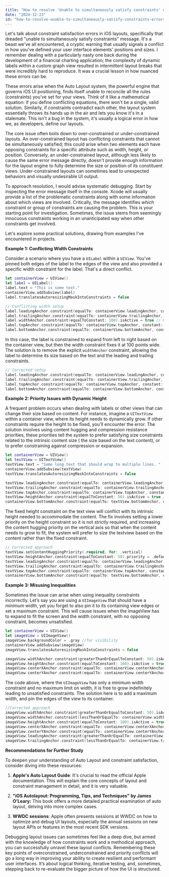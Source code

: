 ```yaml
---
title: "How to resolve 'Unable to simultaneously satisfy constraints' errors in iOS UI layouts?"
date: "2024-12-23"
id: "how-to-resolve-unable-to-simultaneously-satisfy-constraints-errors-in-ios-ui-layouts"
---
```


Let's talk about constraint satisfaction errors in iOS layouts, specifically that dreaded "unable to simultaneously satisfy constraints" message. It's a beast we've all encountered, a cryptic warning that usually signals a conflict in how you've defined your user interface elements' positions and sizes. I remember dealing with a particularly nasty one back during the development of a financial charting application; the complexity of dynamic labels within a custom graph view resulted in intermittent layout breaks that were incredibly hard to reproduce. It was a crucial lesson in how nuanced these errors can be.

These errors arise when the Auto Layout system, the powerful engine that governs iOS UI positioning, finds itself unable to reconcile all the rules (constraints) you've set for your views. Think of it like a mathematical equation: if you define conflicting equations, there won't be a single, valid solution. Similarly, if constraints contradict each other, the layout system essentially throws its hands up in the air and lets you know it's in a stalemate. This isn't a bug in the system, it's usually a logical error in how we, as developers, define our layouts.

The core issue often boils down to over-constrained or under-constrained layouts. An over-constrained layout has conflicting constraints that cannot be simultaneously satisfied; this could arise when two elements each have opposing constraints for a specific attribute such as width, height, or position. Conversely, an under-constrained layout, although less likely to cause the same error message directly, doesn't provide enough information for the layout engine to fully determine the size or position of its constituent views. Under-constrained layouts can sometimes lead to unexpected behaviors and visually undesirable UI output.

To approach resolution, I would advise systematic debugging. Start by inspecting the error message itself in the console. Xcode will usually provide a list of the problematic constraints along with some information about which views are involved. Critically, the message identifies *which* constraint or group of constraints are causing the problem. This is your starting point for investigation. Sometimes, the issue stems from seemingly innocuous constraints working in an unanticipated way when other constraints get involved.

Let's explore some practical solutions, drawing from examples I've encountered in projects.

**Example 1: Conflicting Width Constraints**

Consider a scenario where you have a `UILabel` within a `UIView`. You've pinned both edges of the label to the edges of the view and also provided a specific width constraint for the label. That's a direct conflict.

```swift
let containerView = UIView()
let label = UILabel()
label.text = "This is some text."
containerView.addSubview(label)
label.translatesAutoresizingMaskIntoConstraints = false

// Conflicting width setup
label.leadingAnchor.constraint(equalTo: containerView.leadingAnchor, constant: 8).isActive = true
label.trailingAnchor.constraint(equalTo: containerView.trailingAnchor, constant: -8).isActive = true
label.widthAnchor.constraint(equalToConstant: 100).isActive = true // Problem!
label.topAnchor.constraint(equalTo: containerView.topAnchor, constant: 8).isActive = true
label.bottomAnchor.constraint(equalTo: containerView.bottomAnchor, constant: -8).isActive = true
```

In this case, the label is constrained to expand from left to right based on the container view, but then the width constraint fixes it at 100 points wide. The solution is to remove the explicit `widthAnchor` constraint, allowing the label to determine its size based on the text and the leading and trailing constraints.

```swift
// Corrected setup
label.leadingAnchor.constraint(equalTo: containerView.leadingAnchor, constant: 8).isActive = true
label.trailingAnchor.constraint(equalTo: containerView.trailingAnchor, constant: -8).isActive = true
label.topAnchor.constraint(equalTo: containerView.topAnchor, constant: 8).isActive = true
label.bottomAnchor.constraint(equalTo: containerView.bottomAnchor, constant: -8).isActive = true
```

**Example 2: Priority Issues with Dynamic Height**

A frequent problem occurs when dealing with labels or other views that can change their size based on content. For instance, imagine a `UITextView` within a container view, where its height needs to dynamically grow. If other constraints require the height to be fixed, you'll encounter the error. The solution involves using content hugging and compression resistance priorities, these priorities tell the system to prefer satisfying size constraints related to the intrinsic content size ( the size based on the text content), or to prefer constraining against compression or expansion.

```swift
let containerView = UIView()
let textView = UITextView()
textView.text = "Some long text that should wrap to multiple lines. "
containerView.addSubview(textView)
textView.translatesAutoresizingMaskIntoConstraints = false

textView.leadingAnchor.constraint(equalTo: containerView.leadingAnchor, constant: 8).isActive = true
textView.trailingAnchor.constraint(equalTo: containerView.trailingAnchor, constant: -8).isActive = true
textView.topAnchor.constraint(equalTo: containerView.topAnchor, constant: 8).isActive = true
textView.heightAnchor.constraint(equalToConstant: 50).isActive = true // Conflict with content size
containerView.bottomAnchor.constraint(equalTo: textView.bottomAnchor, constant: 8).isActive = true

```

The fixed height constraint on the text view will conflict with its intrinsic height needed to accommodate the content. The fix involves setting a lower priority on the height constraint so it is not strictly required, and increasing the content hugging priority on the vertical axis so that when the content needs to grow to fit, the system will prefer to size the textview based on the content rather than the fixed constraint.

```swift
// Corrected approach
textView.setContentHuggingPriority(.required, for: .vertical)
textView.heightAnchor.constraint(equalToConstant: 50).priority = .defaultLow // Lower priority to allow resizing.
textView.leadingAnchor.constraint(equalTo: containerView.leadingAnchor, constant: 8).isActive = true
textView.trailingAnchor.constraint(equalTo: containerView.trailingAnchor, constant: -8).isActive = true
textView.topAnchor.constraint(equalTo: containerView.topAnchor, constant: 8).isActive = true
containerView.bottomAnchor.constraint(equalTo: textView.bottomAnchor, constant: 8).isActive = true
```

**Example 3: Misusing Inequalities**

Sometimes the issue can arise when using inequality constraints incorrectly. Let’s say you are using a `UIImageView` that should have a *minimum* width, yet you forget to also pin it to its containing view edges or set a maximum constraint. This will cause issues when the imageView has to expand to fit the screen and the width constraint, with no opposing constraint, becomes unsatisfied.

```swift
let containerView = UIView()
let imageView = UIImageView()
imageView.backgroundColor = .gray //for visibility
containerView.addSubview(imageView)
imageView.translatesAutoresizingMaskIntoConstraints = false

imageView.widthAnchor.constraint(greaterThanOrEqualToConstant: 50).isActive = true // Only a minimum width defined
imageView.heightAnchor.constraint(equalToConstant: 100).isActive = true
imageView.centerXAnchor.constraint(equalTo: containerView.centerXAnchor).isActive = true
imageView.centerYAnchor.constraint(equalTo: containerView.centerYAnchor).isActive = true
```
The code above, where the `UIImageView` has only a minimum width constraint and no maximum limit on width, it is free to grow indefinitely leading to unsatisfied constraints. The solution here is to add a maximum width, and pin the edges of the view to its container.

```swift
//Corrected approach
imageView.widthAnchor.constraint(greaterThanOrEqualToConstant: 50).isActive = true
imageView.widthAnchor.constraint(lessThanOrEqualTo: containerView.widthAnchor, multiplier: 0.9).isActive = true // Max width of 90% container
imageView.heightAnchor.constraint(equalToConstant: 100).isActive = true
imageView.centerXAnchor.constraint(equalTo: containerView.centerXAnchor).isActive = true
imageView.centerYAnchor.constraint(equalTo: containerView.centerYAnchor).isActive = true
imageView.leadingAnchor.constraint(greaterThanOrEqualTo: containerView.leadingAnchor, constant: 10).isActive = true
imageView.trailingAnchor.constraint(lessThanOrEqualTo: containerView.trailingAnchor, constant: -10).isActive = true
```

**Recommendations for Further Study**

To deepen your understanding of Auto Layout and constraint satisfaction, consider diving into these resources:

1. **Apple's Auto Layout Guide**: It's crucial to read the official Apple documentation. This will explain the core concepts of layout and constraint management in detail, and it is very valuable.

2. **"iOS Autolayout: Programming, Tips, and Techniques" by James O’Leary:** This book offers a more detailed practical examination of auto layout, delving into more complex cases.

3.  **WWDC sessions**: Apple often presents sessions at WWDC on how to optimize and debug UI layouts, especially the annual sessions on new layout APIs or features in the most recent SDK versions.

Debugging layout issues can sometimes feel like a deep dive, but armed with the knowledge of how constraints work and a methodical approach, you can successfully unravel these layout conflicts. Remembering these key points of overconstrained, underconstrained and priority conflicts will go a long way in improving your ability to create resilient and performant user interfaces. It’s about logical thinking, iterative testing, and, sometimes, stepping back to re-evaluate the bigger picture of how the UI is structured.

